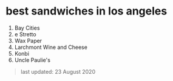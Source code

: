 # best sandwiches in los angeles

1. Bay Cities
2. e Stretto
3. Wax Paper
4. Larchmont Wine and Cheese
5. Konbi
6. Uncle Paulie's

> last updated: 23 August 2020
